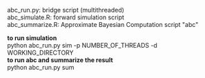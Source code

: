 abc_run.py:       bridge script (multithreaded)<br/>
abc_simulate.R:   forward simulation script<br/>
abc_summarize.R:  Approximate Bayesian Computation script "abc"<br/>

**to run simulation**<br/>
  python abc_run.py sim -p NUMBER_OF_THREADS -d WORKING_DIRECTORY<br/>
**to run abc and summarize the result**<br/>
  python abc_run.py sum

